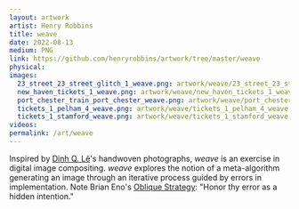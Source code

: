 ```yaml
---
layout: artwork
artist: Henry Robbins
title: weave
date: 2022-08-13
medium: PNG
link: https://github.com/henryrobbins/artwork/tree/master/weave
physical:
images:
  23_street_23_street_glitch_1_weave.png: artwork/weave/23_street_23_street_glitch_1_weave.jpeg
  new_haven_tickets_1_weave.png: artwork/weave/new_haven_tickets_1_weave.jpeg
  port_chester_train_port_chester_weave.png: artwork/weave/port_chester_train_port_chester_weave.jpeg
  tickets_1_pelham_4_weave.png: artwork/weave/tickets_1_pelham_4_weave.jpeg
  tickets_1_stamford_weave.png: artwork/weave/tickets_1_stamford_weave.jpeg
videos:
permalink: /art/weave
---
```

Inspired by [Dinh Q. Lê](https://en.wikipedia.org/wiki/Dinh_Q._Lê)'s handwoven
photographs, *weave* is an exercise in digital image compositing. *weave*
explores the notion of a meta-algorithm generating an image through an
iterative process guided by errors in implementation. Note Brian Eno's [Oblique
Strategy](https://www.oblique-strategies.com/): "Honor thy error as a hidden
intention."
